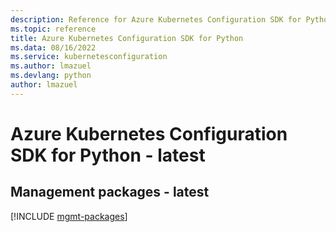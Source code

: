 ```yaml
---
description: Reference for Azure Kubernetes Configuration SDK for Python
ms.topic: reference
title: Azure Kubernetes Configuration SDK for Python
ms.data: 08/16/2022
ms.service: kubernetesconfiguration
ms.author: lmazuel
ms.devlang: python
author: lmazuel
---
```

# Azure Kubernetes Configuration SDK for Python - latest

## Management packages - latest
[!INCLUDE [mgmt-packages](kubernetes-configuration-mgmt-index.md)]